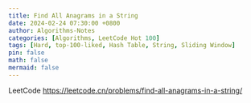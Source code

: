 ```yaml
---
title: Find All Anagrams in a String
date: 2024-02-24 07:30:00 +0800
author: Algorithms-Notes
categories: [Algorithms, LeetCode Hot 100]
tags: [Hard, top-100-liked, Hash Table, String, Sliding Window]
pin: false
math: false
mermaid: false
---
```


LeetCode <https://leetcode.cn/problems/find-all-anagrams-in-a-string/>
